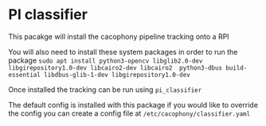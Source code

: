 # PI classifier

This pacakge will install the cacophony pipeline tracking onto a RPI

You will also need to install these system packages in order to run the package
`sudo apt install python3-opencv libglib2.0-dev libgirepository1.0-dev libcairo2-dev libcairo2  python3-dbus build-essential libdbus-glib-1-dev libgirepository1.0-dev`

Once installed the tracking can be run using `pi_classifier`

The default config is installed with this package if you would like to override the config you can create a config file at
`/etc/cacophony/classifier.yaml`
